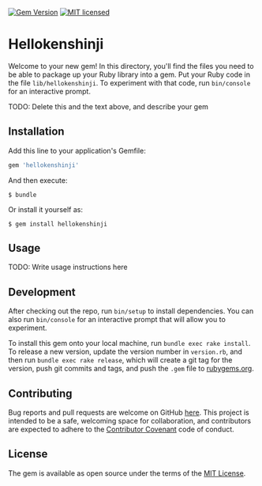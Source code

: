 [![Gem Version](https://badge.fury.io/rb/hellokenshinji.svg)](http://badge.fury.io/rb/hellokenshinji)
[![MIT licensed](https://img.shields.io/badge/license-MIT-blue.svg)](https://github.com/kenshinji/hellokenshinji/blob/master/LICENSE.txt)

# Hellokenshinji

Welcome to your new gem! In this directory, you'll find the files you need to be able to package up your Ruby library into a gem. Put your Ruby code in the file `lib/hellokenshinji`. To experiment with that code, run `bin/console` for an interactive prompt.

TODO: Delete this and the text above, and describe your gem

## Installation

Add this line to your application's Gemfile:

```ruby
gem 'hellokenshinji'
```

And then execute:

    $ bundle

Or install it yourself as:

    $ gem install hellokenshinji

## Usage

TODO: Write usage instructions here

## Development

After checking out the repo, run `bin/setup` to install dependencies. You can also run `bin/console` for an interactive prompt that will allow you to experiment.

To install this gem onto your local machine, run `bundle exec rake install`. To release a new version, update the version number in `version.rb`, and then run `bundle exec rake release`, which will create a git tag for the version, push git commits and tags, and push the `.gem` file to [rubygems.org](https://rubygems.org).

## Contributing

Bug reports and pull requests are welcome on GitHub [here](https://github.com/kenshinji/hellokenshinji). This project is intended to be a safe, welcoming space for collaboration, and contributors are expected to adhere to the [Contributor Covenant](http://contributor-covenant.org) code of conduct.


## License

The gem is available as open source under the terms of the [MIT License](http://opensource.org/licenses/MIT).

